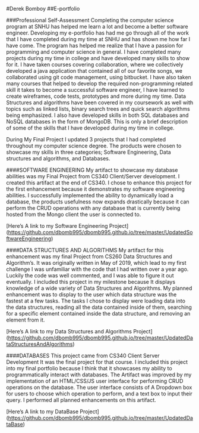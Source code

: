 #Derek Bomboy 
##E-portfolio

###Professional Self-Assessment 
Completing the computer science program at SNHU has helped me learn a lot and become a better software engineer. Developing my e-portfolio has had me go through all of the work that I have completed during my time at SNHU and has shown me how far I have come. The program has helped me realize that I have a passion for programming and computer science in general. I have completed many projects during my time in college and have developed many skills to show for it. I have taken courses covering collaboration, where we collectively developed a java application that contained all of our favorite songs, we collaborated using git code management, using bitbucket. I have also taken many courses that helped to develop the required non-programming related skill it takes to become a successful software engineer, I have learned to create wireframes, code tests, prototypes and more during my time. Data Structures and algorithms have been covered in my coursework as well with topics such as linked lists, binary search trees and quick search algorithms being emphasized. I also have developed skills in both SQL databases and NoSQL databases in the form of MongoDB. This is only a brief description of some of the skills that I have developed during my time in college.

During My Final Project I updated 3 projects that I had completed throughout my computer science degree. The products were chosen to showcase my skills in three categories; Software Engineering, Data structures and algorithms, and Databases. 


####SOFTWARE ENGINEERING
My artifact to showcase my database abilities was my Final Project from CS340 Client/Server development. I created this artifact at the end of CS340. I chose to enhance this project for the first enhancement because it demonstrates my software engineering abilities. I successfully implemented the ability to dynamically load a database, the products usefulness now expands drastically because it can perform the CRUD operations with any database that is currently being hosted from the Mongo client the user is connected to.

[Here’s A link to my Software Engineering Project] (https://github.com/dbomb995/dbomb995.github.io/tree/master/UpdatedSoftwareEngineering)

####DATA STRUCTURES AND ALGORITHMS
My artifact for this enhancement was my final Project from CS260 Data Structures and Algorithm’s. It was originally written in May of 2019, which lead to my first challenge I was unfamiliar with the code that I had written over a year ago. Luckily the code was well commented, and I was able to figure it out eventually. I included this project in my milestone because It displays knowledge of a wide variety of Data Structures and Algorithms. My planned enhancement was to display to the user which data structure was the fastest at a few tasks. The tasks I chose to display were loading data into the data structures, reading all the data contained inside of them, searching for a specific element contained inside the data structure, and removing an element from it.  

[Here’s A link to my Data Structures and Algorithms Project] (https://github.com/dbomb995/dbomb995.github.io/tree/master/UpdatedDataStructuresAndAlgorithms)

####DATABASES
This project came from CS340 Client Server Development It was the final project for that course. I included this project into my final portfolio because I think that it showcases my ability to programmatically interact with databases. The Artifact was improved by my implementation of an HTML/CSS/JS user interface for performing CRUD operations on the database. The user interface consists of A Dropdown box for users to choose which operation to perform, and a text box to input their query. I performed all planned enhancements on this artifact. 

[Here’s A link to my DataBase Project] (https://github.com/dbomb995/dbomb995.github.io/tree/master/UpdatedDataBase)
